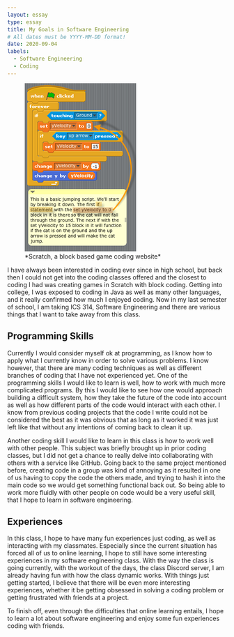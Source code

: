 ```yaml
---
layout: essay
type: essay
title: My Goals in Software Engineering
# All dates must be YYYY-MM-DD format!
date: 2020-09-04
labels:
  - Software Engineering
  - Coding
---
```

<figure>
<img class="ui left image" src="../images/scratch.png">
<figcaption>*Scratch, a block based game coding website*</figcaption>
</figure>

I have always been interested in coding ever since in high school, but back then I could not get into the coding classes offered and the closest to coding I had was creating games in Scratch with block coding. Getting into college, I was exposed to coding in Java as well as many other languages, and it really confirmed how much I enjoyed coding. Now in my last semester of school, I am taking ICS 314, Software Engineering and there are various things that I want to take away from this class.

## Programming Skills

Currently I would consider myself ok at programming, as I know how to apply what I currently know in order to solve various problems. I know however, that there are many coding techniques as well as different branches of coding that I have not experienced yet. One of the programming skills I would like to learn is well, how to work with much more complicated programs. By this I would like to see how one would approach building a difficult system, how they take the future of the code into account as well as how different parts of the code would interact with each other. I know from previous coding projects that the code I write could not be considered the best as it was obvious that as long as it worked it was just left like that without any intentions of coming back to clean it up.

Another coding skill I would like to learn in this class is how to work well with other people. This subject was briefly brought up in prior coding classes, but I did not get a chance to really delve into collaborating with others with a service like GitHub. Going back to the same project mentioned before, creating code in a group was kind of annoying as it resulted in one of us having to copy the code the others made, and trying to hash it into the main code so we would get something functional back out. So being able to work more fluidly with other people on code would be a very useful skill, that I hope to learn in software engineering.

## Experiences

In this class, I hope to have many fun experiences just coding, as well as interacting with my classmates. Especially since the current situation has forced all of us to online learning, I hope to still have some interesting experiences in my software engineering class. With the way the class is going currently, with the workout of the days, the class Discord server, I am already having fun with how the class dynamic works. With things just getting started, I believe that there will be even more interesting experiences, whether it be getting obsessed in solving a coding problem or getting frustrated with friends at a project.


To finish off, even through the difficulties that online learning entails, I hope to learn a lot about software engineering and enjoy some fun experiences coding with friends.


